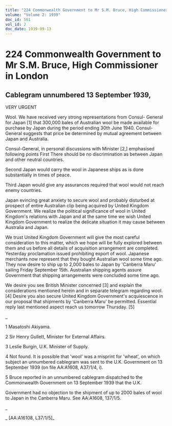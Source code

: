 ```yaml
---
title: "224 Commonwealth Government to Mr S.M. Bruce, High Commissioner in London"
volume: "Volume 2: 1939"
doc_id: 561
vol_id: 2
doc_date: 1939-09-13
---
```


# 224 Commonwealth Government to Mr S.M. Bruce, High Commissioner in London

## Cablegram unnumbered 13 September 1939,

VERY URGENT

Wool. We have received very strong representations from Consul- General for Japan [1] that 300,000 bales of Australian wool be made available for purchase by Japan during the period ending 30th June 1940. Consul-General suggests that price be determined by mutual agreement between Japan and Australia.

Consul-General, in personal discussions with Minister [2,] emphasised following points First There should be no discrimination as between Japan and other neutral countries.

Second Japan would carry the wool in Japanese ships as is done substantially in times of peace.

Third Japan would give any assurances required that wool would not reach enemy countries.

Japan evincing great anxiety to secure wool and probably disturbed at prospect of entire Australian clip being acquired by United Kingdom Government. We realize the political significance of wool in United Kingdom's relations with Japan and at the same time we wish United Kingdom Government to realize the delicate situation it may cause between Australia and Japan.

We trust United Kingdom Government will give the most careful consideration to this matter, which we hope will be fully explored between them and us before all details of acquisition arrangement are completed. Yesterday proclamation issued prohibiting export of wool. Japanese merchants now represent that they bought Australian wool some time ago. They now desire to ship up to 2,000 bales to Japan by 'Canberra Maru' sailing Friday September 15th. Australian shipping agents assure Government that shipping arrangements were concluded some time ago.

We desire you see British Minister concerned [3] and explain the considerations mentioned herein and in separate telegram regarding wool. [4] Desire you also secure United Kingdom Government's acquiescence in our proposal that shipments by 'Canberra Maru' be permitted. Essential reply last mentioned aspect reach us tomorrow Thursday. [5]

_

1 Masatoshi Akiyama.

2 Sir Henry Gullett, Minister for External Affairs.

3 Leslie Burgin, U.K. Minister of Supply.

4 Not found. It is possible that 'wool' was a misprint for 'wheat', on which subject an unnumbered cablegram was sent to the U.K. Government on 13 September 1939 (on file AA:A1608, A37/1/4, i).

5 Bruce reported in an unnumbered cablegram dispatched to the Commonwealth Government on 13 September 1939 that the U.K.

Government had no objection to the shipment of up to 2000 bales of wool to Japan in the Canberra Maru. See AA:A1608, 137/1/5.

_

_ [AA:A16108, L37/1/5]_
